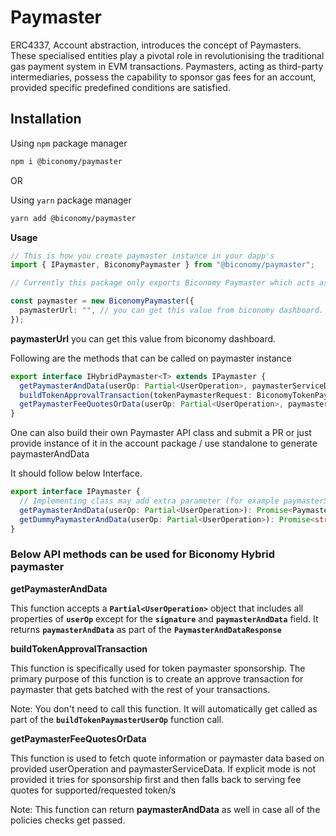 # **Paymaster**

ERC4337, Account abstraction, introduces the concept of Paymasters. These specialised entities play a pivotal role in revolutionising the traditional gas payment system in EVM transactions. Paymasters, acting as third-party intermediaries, possess the capability to sponsor gas fees for an account, provided specific predefined conditions are satisfied.

## Installation

Using `npm` package manager

```bash
npm i @biconomy/paymaster
```

OR

Using `yarn` package manager

```bash
yarn add @biconomy/paymaster
```

**Usage**

```typescript
// This is how you create paymaster instance in your dapp's
import { IPaymaster, BiconomyPaymaster } from "@biconomy/paymaster";

// Currently this package only exports Biconomy Paymaster which acts as a Hybrid paymaster for gas abstraction. You can sponsor user transactions but can also make users pay gas in supported ERC20 tokens.

const paymaster = new BiconomyPaymaster({
  paymasterUrl: "", // you can get this value from biconomy dashboard. https://dashboard.biconomy.io
});
```

**paymasterUrl** you can get this value from biconomy dashboard.

Following are the methods that can be called on paymaster instance

```typescript
export interface IHybridPaymaster<T> extends IPaymaster {
  getPaymasterAndData(userOp: Partial<UserOperation>, paymasterServiceData?: T): Promise<PaymasterAndDataResponse>;
  buildTokenApprovalTransaction(tokenPaymasterRequest: BiconomyTokenPaymasterRequest): Promise<Transaction>;
  getPaymasterFeeQuotesOrData(userOp: Partial<UserOperation>, paymasterServiceData: FeeQuotesOrDataDto): Promise<FeeQuotesOrDataResponse>;
}
```

One can also build their own Paymaster API class and submit a PR or just provide instance of it in the account package / use standalone to generate paymasterAndData

It should follow below Interface.

```typescript
export interface IPaymaster {
  // Implementing class may add extra parameter (for example paymasterServiceData with it's own type) in below function signature
  getPaymasterAndData(userOp: Partial<UserOperation>): Promise<PaymasterAndDataResponse>;
  getDummyPaymasterAndData(userOp: Partial<UserOperation>): Promise<string>;
}
```

### Below API methods can be used for Biconomy Hybrid paymaster

**getPaymasterAndData**

This function accepts a **`Partial<UserOperation>`** object that includes all properties of **`userOp`** except for the **`signature`** and **`paymasterAndData`** field. It returns **`paymasterAndData`** as part of the **`PaymasterAndDataResponse`**

**buildTokenApprovalTransaction**

This function is specifically used for token paymaster sponsorship. The primary purpose of this function is to create an approve transaction for paymaster that gets batched with the rest of your transactions.

Note: You don't need to call this function. It will automatically get called as part of the **`buildTokenPaymasterUserOp`** function call.

**getPaymasterFeeQuotesOrData**

This function is used to fetch quote information or paymaster data based on provided userOperation and paymasterServiceData. If explicit mode is not provided it tries for sponsorship first and then falls back to serving fee quotes for supported/requested token/s

Note: This function can return **paymasterAndData** as well in case all of the policies checks get passed.
